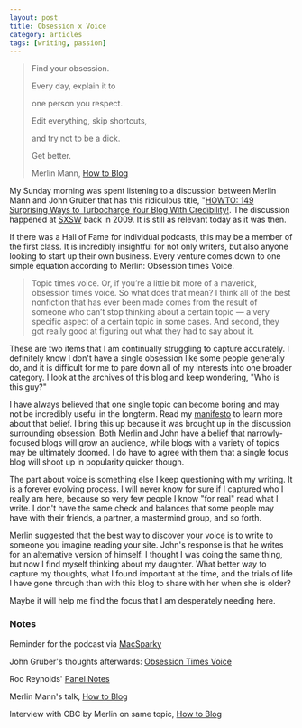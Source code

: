 ```yaml
---
layout: post
title: Obsession x Voice
category: articles
tags: [writing, passion]
---
```


> Find your obsession.
>
> Every day, explain it to
>
> one person you respect. 
>
> Edit everything, skip shortcuts,
>
> and try not to be a dick. 
>
> Get better. 
>
> Merlin Mann, [How to Blog](http://www.kungfugrippe.com/post/50022261/how-to-blog "How to Blog | Merlin Mann")

My Sunday morning was spent listening to a discussion between Merlin Mann and John Gruber that has this ridiculous title, "[HOWTO: 149 Surprising Ways to Turbocharge Your Blog With Credibility!](http://www.43folders.com/2009/03/25/blogs-turbocharged "Howto: 149 Surprising Ways to Turbocharge Your Blog with Creditbility | SXSW"). The discussion happened at [SXSW](http://sxsw.com "SXSW") back in 2009. It is still as relevant today as it was then. 

If there was a Hall of Fame for individual podcasts, this may be a member of the first class. It is incredibly insightful for not only writers, but also anyone looking to start up their own business. Every venture comes down to one simple equation according to Merlin: Obsession times Voice. 

> Topic times voice. Or, if you’re a little bit more of a maverick, obsession times voice. So what does that mean? I think all of the best nonfiction that has ever been made comes from the result of someone who can’t stop thinking about a certain topic — a very specific aspect of a certain topic in some cases. And second, they got really good at figuring out what they had to say about it.

These are two items that I am continually struggling to capture accurately. I definitely know I don't have a single obsession like some people generally do, and it is difficult for me to pare down all of my interests into one broader category. I look at the archives of this blog and keep wondering, "Who is this guy?" 

I have always believed that one single topic can become boring and may not be incredibly useful in the longterm. Read my [manifesto](http://www.foursides.ca/about/ "About Me | Four Sides") to learn more about that belief. I bring this up because it was brought up in the discussion surrounding obsession. Both Merlin and John have a belief that narrowly-focused blogs will grow an audience, while blogs with a variety of topics may be ultimately doomed. I do have to agree with them that a single focus blog will shoot up in popularity quicker though. 

The part about voice is something else I keep questioning with my writing. It is a forever evolving process. I will never know for sure if I captured who I really am here, because so very few people I know "for real" read what I write. I don't have the same check and balances that some people may have with their friends, a partner, a mastermind group, and so forth. 

Merlin suggested that the best way to discover your voice is to write to someone you imagine reading your site. John's response is that he writes for an alternative version of himself. I thought I was doing the same thing, but now I find myself thinking about my daughter. What better way to capture my thoughts, what I found important at the time, and the trials of life I have gone through than with this blog to share with her when she is older? 

Maybe it will help me find the focus that I am desperately needing here. 

### Notes ###


Reminder for the podcast via [MacSparky](http://macsparky.com/blog/obsessionandvoice "Obsession and Voice | MacSparky")

John Gruber's thoughts afterwards: [Obsession Times Voice](http://daringfireball.net/2009/03/obsession_times_voice "Obsesion Times Voice | Daring Fireball")

Roo Reynolds' [Panel Notes](http://rooreynolds.com/2009/03/14/sxsw-panel-snippets-howto-149-surprising-ways-to-turbocharge-your-blog-with-credibility/ "SXSW Panel Snippets")

Merlin Mann's talk, [How to Blog](http://www.kungfugrippe.com/post/50022261/how-to-blog "How to Blog | Merlin Mann") 

Interview with CBC by Merlin on same topic, [How to Blog](http://www.cbc.ca/spark/2008/12/full-merlin-mann-series-how-to-blog/ "How to Blog | CBC Sparks")
